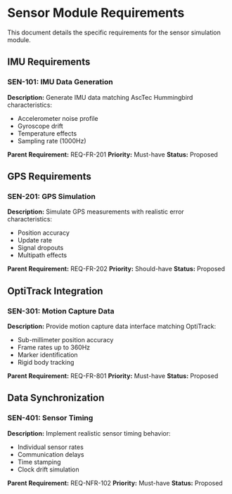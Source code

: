 # Sensor Module Requirements

This document details the specific requirements for the sensor simulation module.

## IMU Requirements

### SEN-101: IMU Data Generation

**Description:** Generate IMU data matching AscTec Hummingbird characteristics:
- Accelerometer noise profile
- Gyroscope drift
- Temperature effects
- Sampling rate (1000Hz)

**Parent Requirement:** REQ-FR-201
**Priority:** Must-have
**Status:** Proposed

## GPS Requirements

### SEN-201: GPS Simulation

**Description:** Simulate GPS measurements with realistic error characteristics:
- Position accuracy
- Update rate
- Signal dropouts
- Multipath effects

**Parent Requirement:** REQ-FR-202
**Priority:** Should-have
**Status:** Proposed

## OptiTrack Integration

### SEN-301: Motion Capture Data

**Description:** Provide motion capture data interface matching OptiTrack:
- Sub-millimeter position accuracy
- Frame rates up to 360Hz
- Marker identification
- Rigid body tracking

**Parent Requirement:** REQ-FR-801
**Priority:** Must-have
**Status:** Proposed

## Data Synchronization

### SEN-401: Sensor Timing

**Description:** Implement realistic sensor timing behavior:
- Individual sensor rates
- Communication delays
- Time stamping
- Clock drift simulation

**Parent Requirement:** REQ-NFR-102
**Priority:** Must-have
**Status:** Proposed